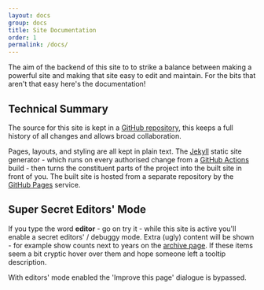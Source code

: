 ```yaml
---
layout: docs
group: docs
title: Site Documentation
order: 1
permalink: /docs/
---
```


The aim of the backend of this site to to strike a balance between making a powerful site and making that site easy to edit and maintain. For the bits that aren't that easy here's the documentation!

## Technical Summary

The source for this site is kept in a [GitHub repository](https://github.com/newtheatre/history-project), this keeps a full history of all changes and allows broad collaboration.

Pages, layouts, and styling are all kept in plain text. The [Jekyll](http://jekyllrb.com) static site generator - which runs on every authorised change from a [GitHub Actions](https://github.com/newtheatre/history-project/actions) build - then turns the constituent parts of the project into the built site in front of you. The built site is hosted from a separate repository by the [GitHub Pages](https://pages.github.com/) service.

## Super Secret Editors' Mode

If you type the word **editor** - go on try it - while this site is active you'll enable a secret editors' / debuggy mode. Extra (ugly) content will be shown - for example show counts next to years on the [archive page](/years/). If these items seem a bit cryptic hover over them and hope someone left a tooltip description.

With editors' mode enabled the 'Improve this page' dialogue is bypassed.
